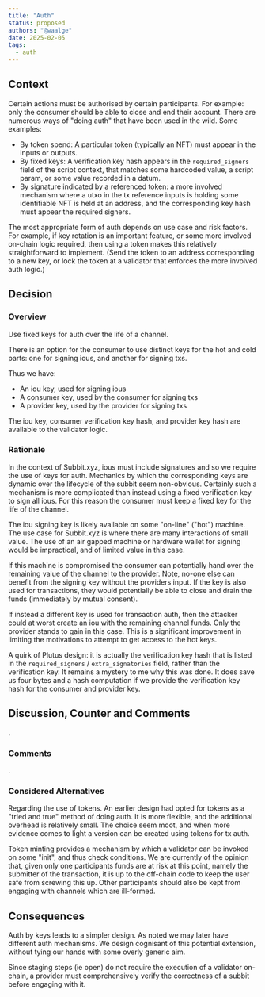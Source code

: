 ```yaml
---
title: "Auth"
status: proposed
authors: "@waalge"
date: 2025-02-05
tags:
  - auth
---
```


## Context

Certain actions must be authorised by certain participants. For example: only
the consumer should be able to close and end their account. There are numerous
ways of "doing auth" that have been used in the wild. Some examples:

- By token spend: A particular token (typically an NFT) must appear in the
  inputs or outputs.
- By fixed keys: A verification key hash appears in the `required_signers` field
  of the script context, that matches some hardcoded value, a script param, or
  some value recorded in a datum.
- By signature indicated by a referenced token: a more involved mechanism where
  a utxo in the tx reference inputs is holding some identifiable NFT is held at
  an address, and the corresponding key hash must appear the required signers.

The most appropriate form of auth depends on use case and risk factors. For
example, if key rotation is an important feature, or some more involved on-chain
logic required, then using a token makes this relatively straightforward to
implement. (Send the token to an address corresponding to a new key, or lock the
token at a validator that enforces the more involved auth logic.)

## Decision

### Overview

Use fixed keys for auth over the life of a channel.

There is an option for the consumer to use distinct keys for the hot and cold
parts: one for signing ious, and another for signing txs.

Thus we have:

- An iou key, used for signing ious
- A consumer key, used by the consumer for signing txs
- A provider key, used by the provider for signing txs

The iou key, consumer verification key hash, and provider key hash are available
to the validator logic.

### Rationale

In the context of Subbit.xyz, ious must include signatures and so we require the
use of keys for auth. Mechanics by which the corresponding keys are dynamic over
the lifecycle of the subbit seem non-obvious. Certainly such a mechanism is more
complicated than instead using a fixed verification key to sign all ious. For
this reason the consumer must keep a fixed key for the life of the channel.

The iou signing key is likely available on some "on-line" ("hot") machine. The
use case for Subbit.xyz is where there are many interactions of small value. The
use of an air gapped machine or hardware wallet for signing would be
impractical, and of limited value in this case.

If this machine is compromised the consumer can potentially hand over the
remaining value of the channel to the provider. Note, no-one else can benefit
from the signing key without the providers input. If the key is also used for
transactions, they would potentially be able to close and drain the funds
(immediately by mutual consent).

If instead a different key is used for transaction auth, then the attacker could
at worst create an iou with the remaining channel funds. Only the provider
stands to gain in this case. This is a significant improvement in limiting the
motivations to attempt to get access to the hot keys.

A quirk of Plutus design: it is actually the verification key hash that is
listed in the `required_signers` / `extra_signatories` field, rather than the
verification key. It remains a mystery to me why this was done. It does save us
four bytes and a hash computation if we provide the verification key hash for
the consumer and provider key.

## Discussion, Counter and Comments

.

### Comments

.

### Considered Alternatives

Regarding the use of tokens. An earlier design had opted for tokens as a "tried
and true" method of doing auth. It is more flexible, and the additional overhead
is relatively small. The choice seem moot, and when more evidence comes to light
a version can be created using tokens for tx auth.

Token minting provides a mechanism by which a validator can be invoked on some
"init", and thus check conditions. We are currently of the opinion that, given
only one participants funds are at risk at this point, namely the submitter of
the transaction, it is up to the off-chain code to keep the user safe from
screwing this up. Other participants should also be kept from engaging with
channels which are ill-formed.

## Consequences

Auth by keys leads to a simpler design. As noted we may later have different
auth mechanisms. We design cognisant of this potential extension, without tying
our hands with some overly generic aim.

Since staging steps (ie open) do not require the execution of a validator
on-chain, a provider must comprehensively verify the correctness of a subbit
before engaging with it.

